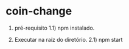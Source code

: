 # coin-change
1) pré-requisito 
  1.1) npm instalado.
  
2) Executar na raíz do diretório.
  2.1) npm start
